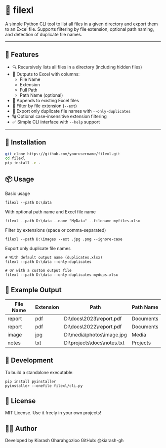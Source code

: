 # 📂 filexl

A simple Python CLI tool to list all files in a given directory and export them to an Excel file. Supports filtering by file extension, optional path naming, and detection of duplicate file names.

---

## 🚀 Features

- 🔍 Recursively lists all files in a directory (including hidden files)
- 📝 Outputs to Excel with columns:
  - File Name
  - Extension
  - Full Path
  - Path Name (optional)
- 🔁 Appends to existing Excel files
- 🎯 Filter by file extension (`--ext`)
- 🔎 Export only duplicate file names with `--only-duplicates`
- 🔠 Optional case-insensitive extension filtering
- ✅ Simple CLI interface with `--help` support

---

## 🧰 Installation

```bash
git clone https://github.com/yourusername/filexl.git
cd filexl
pip install -e .
```

## 📦 Usage

Basic usage
```
filexl --path D:\data

```

With optional path name and Excel file name
```
filexl --path D:\data --name "MyData" --filename myfiles.xlsx

```

Filter by extensions (space or comma-separated)
```
filexl --path D:\images --ext .jpg .png --ignore-case

```

Export only duplicate file names
```
# With default output name (duplicates.xlsx)
filexl --path D:\data --only-duplicates

# Or with a custom output file
filexl --path D:\data --only-duplicates mydups.xlsx

```

## 🧪 Example Output

| File Name | Extension | Path                              | Path Name |
|-----------|-----------|-----------------------------------|-----------|
| report    | pdf       | D:\docs\2023\report.pdf           | Documents |
| report    | pdf       | D:\docs\2022\report.pdf           | Documents |
| image     | jpg       | D:\media\photos\image.jpg         | Media     |
| notes     | txt       | D:\projects\docs\notes.txt        | Projects  |

## 🧱 Development
To build a standalone executable:
```
pip install pyinstaller
pyinstaller --onefile filexl/cli.py

```

## 📜 License
MIT License. Use it freely in your own projects!

## 👨‍💻 Author
Developed by Kiarash Gharahgozloo
GitHub: @kiarash-gh